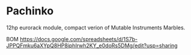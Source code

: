 # Pachinko
12hp eurorack module, compact verion of Mutable Instruments Marbles.

BOM
https://docs.google.com/spreadsheets/d/1S7b-JPPQFmku6aXYpQ8HP8iphIrwh2KY_e0doRs5DMg/edit?usp=sharing


